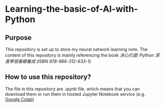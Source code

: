 # Learning-the-basic-of-AI-with-Python

## Purpose
This repository is set up to store my neural network learning note. The content of this repository is mainly referencing the book *決心打底! Python 深度學習基礎養成 (ISBN 978-986-312-633-1)*

## How to use this repository?
The file in this repository are .ipynb file, which means that you can download them or run them in hosted Jupyter Notebook service (e.g. [Google Colab](https://colab.google/))
